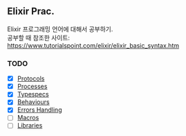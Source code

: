 ## Elixir Prac.

Elixir 프로그래밍 언어에 대해서 공부하기. <br/>
공부할 때 참조한 사이트: https://www.tutorialspoint.com/elixir/elixir_basic_syntax.htm

### TODO
- [X] [Protocols](https://www.tutorialspoint.com/elixir/elixir_protocols.htm)
- [X] [Processes](https://www.tutorialspoint.com/elixir/elixir_processes.htm)
- [X] [Typespecs](https://www.tutorialspoint.com/elixir/elixir_typespecs.htm)
- [X] [Behaviours](https://www.tutorialspoint.com/elixir/elixir_behaviours.htm)
- [X] [Errors Handling](https://www.tutorialspoint.com/elixir/elixir_errors_handling.htm)
- [ ] [Macros](https://www.tutorialspoint.com/elixir/elixir_macros.htm)
- [ ] [Libraries](https://www.tutorialspoint.com/elixir/elixir_libraries.htm)
